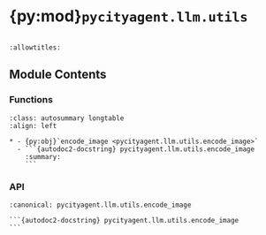 # {py:mod}`pycityagent.llm.utils`

```{py:module} pycityagent.llm.utils
```

```{autodoc2-docstring} pycityagent.llm.utils
:allowtitles:
```

## Module Contents

### Functions

````{list-table}
:class: autosummary longtable
:align: left

* - {py:obj}`encode_image <pycityagent.llm.utils.encode_image>`
  - ```{autodoc2-docstring} pycityagent.llm.utils.encode_image
    :summary:
    ```
````

### API

````{py:function} encode_image(image_path)
:canonical: pycityagent.llm.utils.encode_image

```{autodoc2-docstring} pycityagent.llm.utils.encode_image
```
````
